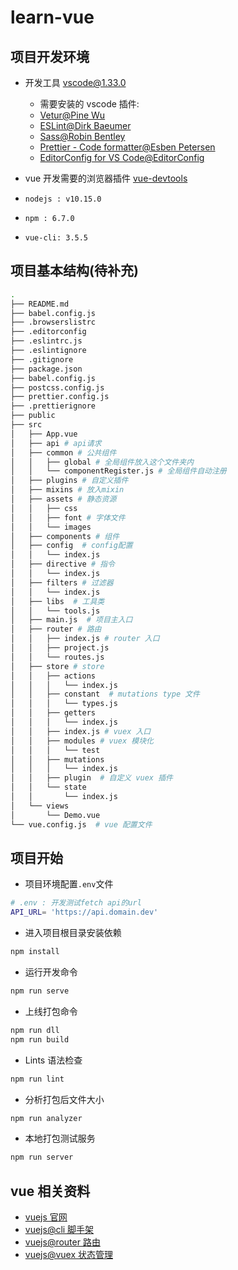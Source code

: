 # learn-vue

## 项目开发环境

- 开发工具 [vscode@1.33.0](https://code.visualstudio.com/)

  - 需要安装的 vscode 插件:
  - [Vetur@Pine Wu](https://marketplace.visualstudio.com/items?itemName=octref.vetur)
  - [ESLint@Dirk Baeumer](https://marketplace.visualstudio.com/items?itemName=dbaeumer.vscode-eslint)
  - [Sass@Robin Bentley](https://marketplace.visualstudio.com/items?itemName=robinbentley.sass-indented)
  - [Prettier - Code formatter@Esben Petersen](https://marketplace.visualstudio.com/items?itemName=esbenp.prettier-vscode)
  - [EditorConfig for VS Code@EditorConfig](https://marketplace.visualstudio.com/items?itemName=EditorConfig.EditorConfig)

- vue 开发需要的浏览器插件 [vue-devtools](https://github.com/vuejs/vue-devtools)
- `nodejs : v10.15.0`
- `npm : 6.7.0`
- `vue-cli: 3.5.5`

## 项目基本结构(待补充)

```bash
.
├── README.md
├── babel.config.js
├── .browserslistrc
├── .editorconfig
├── .eslintrc.js
├── .eslintignore
├── .gitignore
├── package.json
├── babel.config.js
├── postcss.config.js
├── prettier.config.js
├── .prettierignore
├── public
├── src
│   ├── App.vue
│   ├── api # api请求
│   ├── common # 公共组件
│   │   ├── global # 全局组件放入这个文件夹内
│   │   └── componentRegister.js # 全局组件自动注册
│   ├── plugins # 自定义插件
│   ├── mixins # 放入mixin
│   ├── assets # 静态资源
│   │   ├── css
│   │   ├── font # 字体文件
│   │   └── images
│   ├── components # 组件
│   ├── config  # config配置
│   │   └── index.js
│   ├── directive # 指令
│   │   └── index.js
│   ├── filters # 过滤器
│   │   └── index.js
│   ├── libs  # 工具类
│   │   └── tools.js
│   ├── main.js  # 项目主入口
│   ├── router # 路由
│   │   ├── index.js # router 入口
│   │   ├── project.js
│   │   └── routes.js
│   ├── store # store
│   │   ├── actions
│   │   │   └── index.js
│   │   ├── constant  # mutations type 文件
│   │   │   └── types.js
│   │   ├── getters
│   │   │   └── index.js
│   │   ├── index.js # vuex 入口
│   │   ├── modules # vuex 模块化
│   │   │   └── test
│   │   ├── mutations
│   │   │   └── index.js
│   │   ├── plugin  # 自定义 vuex 插件
│   │   └── state
│   │       └── index.js
│   └── views
│       └── Demo.vue
└── vue.config.js  # vue 配置文件
```

## 项目开始

- 项目环境配置`.env`文件

```bash
# .env : 开发测试fetch api的url
API_URL= 'https://api.domain.dev'
```

- 进入项目根目录安装依赖

```bash
npm install
```

- 运行开发命令

```bash
npm run serve
```

- 上线打包命令

```bash
npm run dll
npm run build
```

- Lints 语法检查

```bash
npm run lint
```

- 分析打包后文件大小

```bash
npm run analyzer
```

- 本地打包测试服务

```bash
npm run server
```

## vue 相关资料

- [vuejs 官网](https://vuejs.org/)
- [vuejs@cli 脚手架](https://cli.vuejs.org)
- [vuejs@router 路由](https://router.vuejs.org/)
- [vuejs@vuex 状态管理](https://vuex.vuejs.org/)
